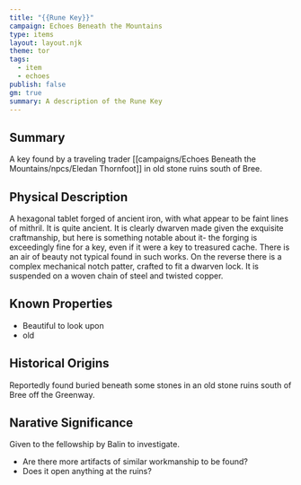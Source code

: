 ```yaml
---
title: "{{Rune Key}}"
campaign: Echoes Beneath the Mountains
type: items
layout: layout.njk
theme: tor
tags:
  - item
  - echoes
publish: false
gm: true
summary: A description of the Rune Key
---
```


## Summary
A key found by a traveling trader [[campaigns/Echoes Beneath the Mountains/npcs/Eledan Thornfoot]] in old stone ruins south of Bree.
## Physical Description
A hexagonal tablet forged of ancient iron, with what appear to be faint lines of mithril. It is quite ancient. It is clearly dwarven made given the exquisite craftmanship, but here is something notable about it- the forging is exceedingly fine for a key, even if it were a key to treasured cache. There is an air of beauty not typical found in such works.
On the reverse there is a complex mechanical notch patter, crafted to fit a dwarven lock. It is suspended on a woven chain of steel and twisted copper.
## Known Properties
- Beautiful to look upon
- old

## Historical Origins
Reportedly found buried beneath some stones in an old stone ruins south of Bree off the Greenway.

## Narative Significance
Given to the fellowship by Balin to investigate.
- Are there more artifacts of similar workmanship to be found?
- Does it open anything at the ruins?
